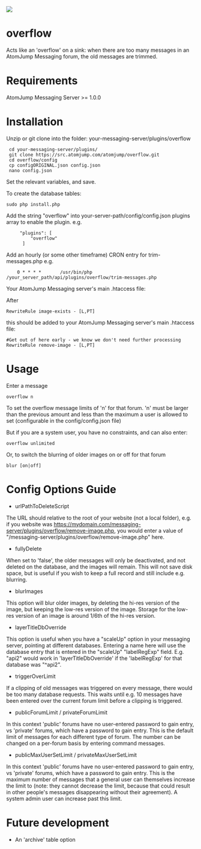 <img src="https://atomjump.com/images/logo80.png">

# overflow

Acts like an 'overflow' on a sink: when there are too many messages in an AtomJump Messaging forum, the old messages are trimmed.

# Requirements

AtomJump Messaging Server >= 1.0.0


# Installation


Unzip or git clone into the folder: your-messaging-server/plugins/overflow

```
 cd your-messaging-server/plugins/
 git clone https://src.atomjump.com/atomjump/overflow.git
 cd overflow/config
 cp configORIGINAL.json config.json
 nano config.json
```

Set the relevant variables, and save.

To create the database tables:
```
sudo php install.php
```

Add the string "overflow" into your-server-path/config/config.json plugins array to enable the plugin. e.g. 
```
     "plugins": [
         "overflow"
      ]
```

Add an hourly (or some other timeframe) CRON entry for trim-messages.php e.g.

```
	0 * * * *       /usr/bin/php /your_server_path/api/plugins/overflow/trim-messages.php
```

Your AtomJump Messaging server's main .htaccess file:

After 
```
RewriteRule image-exists - [L,PT]
```
this should be added to your AtomJump Messaging server's main .htaccess file:
```
#Get out of here early - we know we don't need further processing
RewriteRule remove-image - [L,PT]
```


# Usage

Enter a message
```
overflow n
```
To set the overflow message limits of 'n' for that forum. 'n' must be larger than the previous amount and less than the maximum a user is allowed to set (configurable in the config/config.json file)

But if you are a system user, you have no constraints, and can also enter:
```
overflow unlimited
```

Or, to switch the blurring of older images on or off for that forum
```
blur [on|off]
```


# Config Options Guide

* urlPathToDeleteScript

The URL should relative to the root of your website (not a local folder), e.g. if you website was https://mydomain.com/messaging-server/plugins/overflow/remove-image.php, you would enter a value of "/messaging-server/plugins/overflow/remove-image.php" here.


* fullyDelete

When set to 'false', the older messages will only be deactivated, and not deleted on the database, and the images will remain. This will not save disk space, but is useful if you wish to keep a full record and still include e.g. blurring.

* blurImages

This option will blur older images, by deleting the hi-res version of the image, but keeping the low-res version of the image. Storage for the low-res version of an image is around 1/6th of the hi-res version.

* layerTitleDbOverride

This option is useful when you have a "scaleUp" option in your messaging server, pointing at different databases.  Entering a name here will use the database entry that is entered in the "scaleUp" "labelRegExp" field. E.g. "api2" would work in 'layerTitleDbOverride' if the 'labelRegExp' for that database was "^api2".

* triggerOverLimit

If a clipping of old messages was triggered on every message, there would be too many database requests. This waits until e.g. 10 messages have been entered over the current forum limit before a clipping is triggered.

* publicForumLimit / privateForumLimit

In this context 'public' forums have no user-entered password to gain entry, vs 'private' forums, which have a password to gain entry. This is the default limit of messages for each different type of forum.  The number can be changed on a per-forum basis by entering command messages.

* publicMaxUserSetLimit / privateMaxUserSetLimit

In this context 'public' forums have no user-entered password to gain entry, vs 'private' forums, which have a password to gain entry. This is the maximum number of messages that a general user can themselves increase the limit to (note: they cannot decrease the limit, because that could result in other people's messages disappearing without their agreement). A system admin user can increase past this limit.


# Future development

* An 'archive' table option
